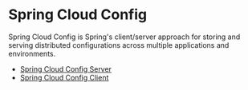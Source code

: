# Spring Cloud Config

Spring Cloud Config is Spring's client/server approach for storing and serving distributed configurations across 
multiple applications and environments.

 -  [Spring Cloud Config Server](spring-cloud-config-server)
 -  [Spring Cloud Config Client](spring-cloud-config-client)